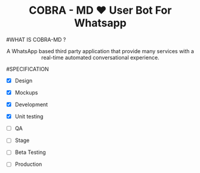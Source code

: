 <h1 align="center"> COBRA - MD  ❤️ User Bot For Whatsapp </h1>

> 
#WHAT IS COBRA-MD ?

<p align ="center"> A WhatsApp based third party application that provide many services with a real-time automated conversational experience. </p>

> 
#SPECIFICATION

- [x] Design
- [x] Mockups
- [x] Development
- [x] Unit testing
- [ ] QA
- [ ] Stage
- [ ] Beta Testing
- [ ] Production

